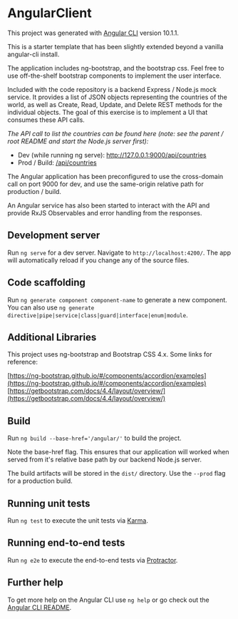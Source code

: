 # AngularClient

This project was generated with [Angular CLI](https://github.com/angular/angular-cli) version 10.1.1.

<p>This is a starter template that has been slightly extended beyond a
  vanilla angular-cli install.
</p>
<p>The application includes ng-bootstrap, and the bootstrap css.
Feel free to use off-the-shelf bootstrap components to implement
the user interface.
</p>
<p>Included with the code repository is a backend Express / Node.js mock
  service. It provides a list of JSON objects representing the countries
  of the world, as well as Create, Read, Update, and Delete REST methods
  for the individual objects. The goal of this exercise is to implement
  a UI that consumes these API calls.
</p>

<p><i>The API call to list the countries can be found here
(note: see the parent / root README and start the Node.js server first):</i></p>
<ul>
  <li>Dev (while running ng serve):
    <a href="http://127.0.0.1:9000/api/countries">
      http://127.0.0.1:9000/api/countries
    </a>
  </li>
  <li>Prod / Build:
    <a href="/api/countries">
      /api/countries
    </a>
  </li>
</ul>
<p>The Angular application has been preconfigured to use
  the cross-domain call on port 9000 for dev,
  and use the same-origin relative path for production / build.
</p>

An Angular service has also been started to interact with the API and
provide RxJS Observables and error handling from the responses.

## Development server

Run `ng serve` for a dev server. Navigate to `http://localhost:4200/`. The app will automatically reload if you change any of the source files.

## Code scaffolding

Run `ng generate component component-name` to generate a new component. You can also use `ng generate directive|pipe|service|class|guard|interface|enum|module`.

## Additional Libraries

This project uses ng-bootstrap and Bootstrap CSS 4.x.
Some links for reference:

[https://ng-bootstrap.github.io/#/components/accordion/examples](https://ng-bootstrap.github.io/#/components/accordion/examples)
[https://getbootstrap.com/docs/4.4/layout/overview/](https://getbootstrap.com/docs/4.4/layout/overview/)


## Build

Run `ng build --base-href='/angular/'` to build the project.

Note the base-href flag. This ensures that our application will worked when
served from it's relative base path by our backend Node.js server.

The build artifacts will be stored in the `dist/` directory. Use the `--prod` flag for a production build.

## Running unit tests

Run `ng test` to execute the unit tests via [Karma](https://karma-runner.github.io).

## Running end-to-end tests

Run `ng e2e` to execute the end-to-end tests via [Protractor](http://www.protractortest.org/).

## Further help

To get more help on the Angular CLI use `ng help` or go check out the [Angular CLI README](https://github.com/angular/angular-cli/blob/master/README.md).
